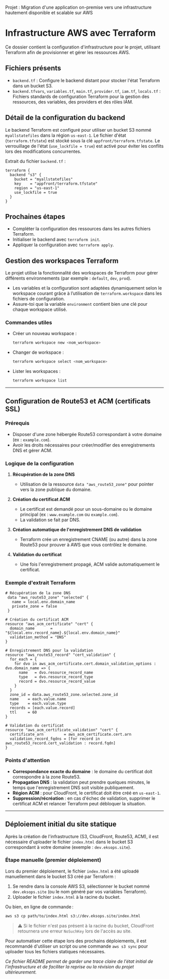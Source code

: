 Projet : Migration d'une application on-premise vers une infrastructure hautement disponible et scalable sur AWS

# Infrastructure AWS avec Terraform

Ce dossier contient la configuration d'infrastructure pour le projet, utilisant Terraform afin de provisionner et gérer les ressources AWS.

## Fichiers présents

- `backend.tf` : Configure le backend distant pour stocker l'état Terraform dans un bucket S3.
- `backend.tfvars`, `variables.tf`, `main.tf`, `provider.tf`, `iam.tf`, `locals.tf` : Fichiers standards de configuration Terraform pour la gestion des ressources, des variables, des providers et des rôles IAM.

## Détail de la configuration du backend

Le backend Terraform est configuré pour utiliser un bucket S3 nommé `myallstatefiles` dans la région `us-east-1`. Le fichier d'état (`terraform.tfstate`) est stocké sous la clé `appfront/terraform.tfstate`. Le verrouillage de l'état (`use_lockfile = true`) est activé pour éviter les conflits lors des modifications concurrentes.

Extrait du fichier `backend.tf` :

```hcl
terraform {
  backend "s3" {
    bucket = "myallstatefiles"
    key    = "appfront/terraform.tfstate"
    region = "us-east-1"
    use_lockfile = true
  }
}
```

## Prochaines étapes

- Compléter la configuration des ressources dans les autres fichiers Terraform.
- Initialiser le backend avec `terraform init`.
- Appliquer la configuration avec `terraform apply`.

## Gestion des workspaces Terraform

Le projet utilise la fonctionnalité des workspaces de Terraform pour gérer différents environnements (par exemple : `default`, `dev`, `prod`).

- Les variables et la configuration sont adaptées dynamiquement selon le workspace courant grâce à l’utilisation de `terraform.workspace` dans les fichiers de configuration.
- Assure-toi que la variable `environment` contient bien une clé pour chaque workspace utilisé.

### Commandes utiles

- Créer un nouveau workspace :
  ```sh
  terraform workspace new <nom_workspace>
  ```
- Changer de workspace :
  ```sh
  terraform workspace select <nom_workspace>
  ```
- Lister les workspaces :
  ```sh
  terraform workspace list
  ```

---

## Configuration de Route53 et ACM (certificats SSL)

### Prérequis
- Disposer d'une zone hébergée Route53 correspondant à votre domaine (ex : `example.com`).
- Avoir les droits nécessaires pour créer/modifier des enregistrements DNS et gérer ACM.

### Logique de la configuration

1. **Récupération de la zone DNS**
   - Utilisation de la ressource `data "aws_route53_zone"` pour pointer vers la zone publique du domaine.

2. **Création du certificat ACM**
   - Le certificat est demandé pour un sous-domaine ou le domaine principal (ex : `www.example.com` ou `example.com`).
   - La validation se fait par DNS.

3. **Création automatique de l'enregistrement DNS de validation**
   - Terraform crée un enregistrement CNAME (ou autre) dans la zone Route53 pour prouver à AWS que vous contrôlez le domaine.

4. **Validation du certificat**
   - Une fois l'enregistrement propagé, ACM valide automatiquement le certificat.

### Exemple d'extrait Terraform

```hcl
# Récupération de la zone DNS
 data "aws_route53_zone" "selected" {
   name = local.env.domain_name
   private_zone = false
 }

# Création du certificat ACM
resource "aws_acm_certificate" "cert" {
  domain_name       = "${local.env.record_name}.${local.env.domain_name}"
  validation_method = "DNS"
}

# Enregistrement DNS pour la validation
resource "aws_route53_record" "cert_validation" {
  for_each = {
    for dvo in aws_acm_certificate.cert.domain_validation_options : dvo.domain_name => {
      name   = dvo.resource_record_name
      type   = dvo.resource_record_type
      record = dvo.resource_record_value
    }
  }
  zone_id = data.aws_route53_zone.selected.zone_id
  name    = each.value.name
  type    = each.value.type
  records = [each.value.record]
  ttl     = 60
}

# Validation du certificat
resource "aws_acm_certificate_validation" "cert" {
  certificate_arn         = aws_acm_certificate.cert.arn
  validation_record_fqdns = [for record in aws_route53_record.cert_validation : record.fqdn]
}
```

### Points d'attention
- **Correspondance exacte du domaine** : le domaine du certificat doit correspondre à la zone Route53.
- **Propagation DNS** : la validation peut prendre quelques minutes, le temps que l'enregistrement DNS soit visible publiquement.
- **Région ACM** : pour CloudFront, le certificat doit être créé en `us-east-1`.
- **Suppression/récréation** : en cas d'échec de validation, supprimer le certificat ACM et relancer Terraform peut débloquer la situation.

---

## Déploiement initial du site statique

Après la création de l'infrastructure (S3, CloudFront, Route53, ACM), il est nécessaire d'uploader le fichier `index.html` dans le bucket S3 correspondant à votre domaine (exemple : `dev.eksops.site`).

### Étape manuelle (premier déploiement)

Lors du premier déploiement, le fichier `index.html` a été uploadé manuellement dans le bucket S3 créé par Terraform :

1. Se rendre dans la console AWS S3, sélectionner le bucket nommé `dev.eksops.site` (ou le nom généré par vos variables Terraform).
2. Uploader le fichier `index.html` à la racine du bucket.

Ou bien, en ligne de commande :
```sh
aws s3 cp path/to/index.html s3://dev.eksops.site/index.html
```

> ⚠️ Si le fichier n'est pas présent à la racine du bucket, CloudFront retournera une erreur `NoSuchKey` lors de l'accès au site.

Pour automatiser cette étape lors des prochains déploiements, il est recommandé d'utiliser un script ou une commande `aws s3 sync` pour uploader tous les fichiers statiques nécessaires.

*Ce fichier README permet de garder une trace claire de l'état initial de l'infrastructure et de faciliter la reprise ou la révision du projet ultérieurement.* 